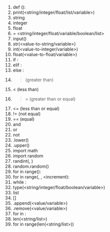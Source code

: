 1. def <function-name>():
2. print(<string/integer/float/list/variable>)
3. string
4. integer
5. float
6. <variable-name> = <string/integer/float/variable/boolean/list>
7. input(<prompt-string>)
8. str(<value-to-string/variable>)
9. int(<value-to-integer/variable>)
10. float(<value-to-float/variable>)
11. if <conditional>:
12. elif <conditional>:
13. else <conditional>:
14. >(greater than)
15. < (less than)
16. >= (greater than or equal)
17. <= (less than or equal)
18. != (not equal)
19. == (equal)
20. and
21. or
22. not
23. <string>.lower()
24. <string>.upper()
25. import math
26. import random
27. randint(<lower-bound>, <upper-bound>)
28. random.random()
29. for <variable> in range(<upper-bound>):
30. for <variable> in range(<lower-bound>, <upper-bound>, <increment):
31. while <conditional>:
32. type(<string/integer/float/boolean/variable>)
33. list
34. <list>[<index-value>]
35. <list>.append(<value/variable>)
36. <list>.remove(<value/variable>)
37. for <element-variable> in <list>:
38. len(<string/list>)
39. for <variable> in range(len(<string/list>))
